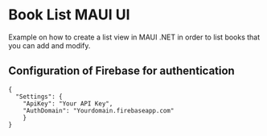 # Book List MAUI UI
Example on how to create a list view in MAUI .NET in order to list books that you can add and modify.

## Configuration of Firebase for authentication

```
{
  "Settings": {
    "ApiKey": "Your API Key",
    "AuthDomain": "Yourdomain.firebaseapp.com"
    }
}
```
